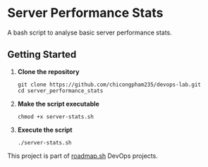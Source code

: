 # Server Performance Stats

A bash script to analyse basic server performance stats.

## Getting Started

1. **Clone the repository**

   ```shell
   git clone https://github.com/chicongpham235/devops-lab.git
   cd server_performance_stats
   ```

2. **Make the script executable**

   ```shell
   chmod +x server-stats.sh
   ```

3. **Execute the script**

   ```shell
   ./server-stats.sh
   ```

This project is part of [roadmap.sh](https://roadmap.sh/projects/server-stats) DevOps projects.

